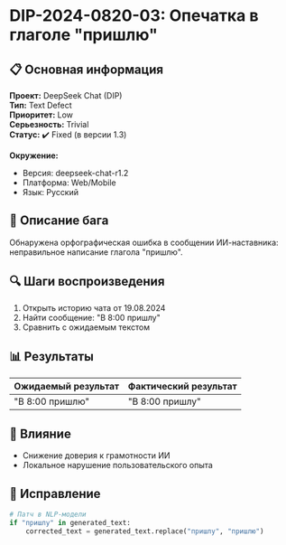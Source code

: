 # DIP-2024-0820-03: Опечатка в глаголе "пришлю"

## 📋 Основная информация

**Проект:** DeepSeek Chat (DIP)  
**Тип:** Text Defect  
**Приоритет:** Low  
**Серьезность:** Trivial  
**Статус:** ✔️ Fixed (в версии 1.3)

**Окружение:**
- Версия: deepseek-chat-r1.2
- Платформа: Web/Mobile
- Язык: Русский

## 🐞 Описание бага
Обнаружена орфографическая ошибка в сообщении ИИ-наставника: неправильное написание глагола "пришлю".

## 🔍 Шаги воспроизведения
1. Открыть историю чата от 19.08.2024
2. Найти сообщение: "В 8:00 пришлу"
3. Сравнить с ожидаемым текстом

## 📊 Результаты
| Ожидаемый результат | Фактический результат |
|---------------------|-----------------------|
| "В 8:00 пришлю"     | "В 8:00 пришлу"       |

## 🎯 Влияние
- Снижение доверия к грамотности ИИ
- Локальное нарушение пользовательского опыта

## 🔧 Исправление
```python
# Патч в NLP-модели
if "пришлу" in generated_text:
    corrected_text = generated_text.replace("пришлу", "пришлю")

